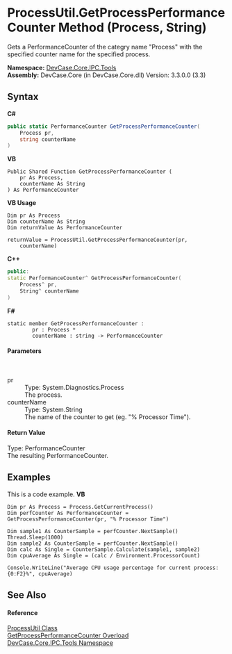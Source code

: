 # ProcessUtil.GetProcessPerformanceCounter Method (Process, String)
 

Gets a PerformanceCounter of the categry name "Process" with the specified counter name for the specified process.

**Namespace:**&nbsp;<a href="N_DevCase_Core_IPC_Tools">DevCase.Core.IPC.Tools</a><br />**Assembly:**&nbsp;DevCase.Core (in DevCase.Core.dll) Version: 3.3.0.0 (3.3)

## Syntax

**C#**<br />
``` C#
public static PerformanceCounter GetProcessPerformanceCounter(
	Process pr,
	string counterName
)
```

**VB**<br />
``` VB
Public Shared Function GetProcessPerformanceCounter ( 
	pr As Process,
	counterName As String
) As PerformanceCounter
```

**VB Usage**<br />
``` VB Usage
Dim pr As Process
Dim counterName As String
Dim returnValue As PerformanceCounter

returnValue = ProcessUtil.GetProcessPerformanceCounter(pr, 
	counterName)
```

**C++**<br />
``` C++
public:
static PerformanceCounter^ GetProcessPerformanceCounter(
	Process^ pr, 
	String^ counterName
)
```

**F#**<br />
``` F#
static member GetProcessPerformanceCounter : 
        pr : Process * 
        counterName : string -> PerformanceCounter 

```


#### Parameters
&nbsp;<dl><dt>pr</dt><dd>Type: System.Diagnostics.Process<br />The process.</dd><dt>counterName</dt><dd>Type: System.String<br />The name of the counter to get (eg. "% Processor Time").</dd></dl>

#### Return Value
Type: PerformanceCounter<br />The resulting PerformanceCounter.

## Examples
This is a code example. 
**VB**<br />
``` VB
Dim pr As Process = Process.GetCurrentProcess()
Dim perfCounter As PerformanceCounter = GetProcessPerformanceCounter(pr, "% Processor Time")

Dim sample1 As CounterSample = perfCounter.NextSample()
Thread.Sleep(1000)
Dim sample2 As CounterSample = perfCounter.NextSample()
Dim calc As Single = CounterSample.Calculate(sample1, sample2)
Dim cpuAverage As Single = (calc / Environment.ProcessorCount)

Console.WriteLine("Average CPU usage percentage for current process: {0:F2}%", cpuAverage)
```


## See Also


#### Reference
<a href="T_DevCase_Core_IPC_Tools_ProcessUtil">ProcessUtil Class</a><br /><a href="Overload_DevCase_Core_IPC_Tools_ProcessUtil_GetProcessPerformanceCounter">GetProcessPerformanceCounter Overload</a><br /><a href="N_DevCase_Core_IPC_Tools">DevCase.Core.IPC.Tools Namespace</a><br />